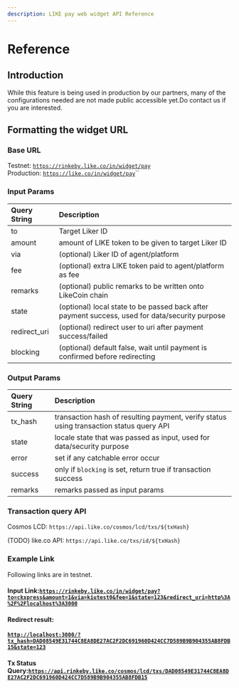 ```yaml
---
description: LIKE pay web widget API Reference
---
```


# Reference

## Introduction

While this feature is being used in production by our partners, many of the configurations needed are not made public accessible yet.Do contact us if you are interested.

## Formatting the widget URL

### Base URL

Testnet: [`https://rinkeby.like.co/in/widget/pay`](https://rinkeby.like.co/in/widget/pay)  
Production: [`https://like.co/in/widget/pay`](https://like.co/in/widget/pay)\`\`

###  Input Params

| Query String | Description |
| :--- | :--- |
| to | Target Liker ID |
| amount | amount of LIKE token to be given to target Liker ID |
| via | \(optional\) Liker ID of agent/platform |
| fee | \(optional\) extra LIKE token paid to agent/platform as fee |
| remarks | \(optional\) public remarks to be written onto LikeCoin chain |
| state | \(optional\) local state to be passed back after payment success, used for data/security purpose |
| redirect\_uri | \(optional\) redirect user to uri after payment success/failed   |
| blocking | \(optional\) default false, wait until payment is confirmed before redirecting |

### Output Params

| Query String | Description |
| :--- | :--- |
| tx\_hash | transaction hash of resulting payment, verify status using transaction status query API |
| state | locale state that was passed as input, used for data/security purpose |
| error | set if any catchable error occur |
| success | only if `blocking` is set, return true if transaction success |
| remarks | remarks passed as input params |

### Transaction query API

Cosmos LCD: `https://api.like.co/cosmos/lcd/txs/${txHash}`

\(TODO\) like.co API: `https://api.like.co/txs/id/${txHash}`

### Example Link

Following links are in testnet.

#### Input Link:[`https://rinkeby.like.co/in/widget/pay?to=ckxpress&amount=1&via=kiutest0&fee=1&state=123&redirect_uri=http%3A%2F%2Flocalhost%3A3000`](https://rinkeby.like.co/in/widget/pay?to=ckxpress&amount=1&via=kiutest0&fee=1&state=123&redirect_uri=http%3A%2F%2Flocalhost%3A3000)

#### Redirect result:

#### [`http://localhost:3000/?tx_hash=DAD08549E31744C8EA8DE27AC2F2DC691960D424CC7D589B9B904355AB8FDB15&state=123`](http://localhost:3000/?tx_hash=DAD08549E31744C8EA8DE27AC2F2DC691960D424CC7D589B9B904355AB8FDB15&state=123)

#### Tx Status Query:[`https://api.rinkeby.like.co/cosmos/lcd/txs/DAD08549E31744C8EA8DE27AC2F2DC691960D424CC7D589B9B904355AB8FDB15`](https://api.rinkeby.like.co/cosmos/lcd/txs/DAD08549E31744C8EA8DE27AC2F2DC691960D424CC7D589B9B904355AB8FDB15)

